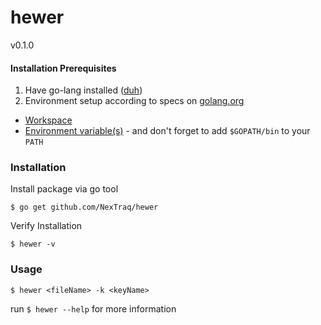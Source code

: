 # hewer
v0.1.0

#### Installation Prerequisites
1. Have go-lang installed ([duh](http://lmgtfy.com/?q=golang+install+download))
1. Environment setup according to specs on [golang.org](https://golang.org/docs)
  * [Workspace](https://golang.org/doc/code.html#Workspaces)
  * [Environment variable(s)](https://golang.org/doc/code.html#GOPATH) - and don't forget to add `$GOPATH/bin` to your `PATH`

### Installation

Install package via go tool
```
$ go get github.com/NexTraq/hewer
```

Verify Installation
```
$ hewer -v
```

### Usage

```
$ hewer <fileName> -k <keyName>
```

run `$ hewer --help` for more information
